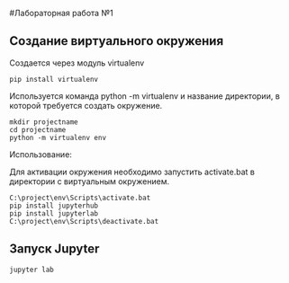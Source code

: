 #Лабораторная работа №1
## Создание виртуального окружения
Создается через модуль virtualenv
```
pip install virtualenv
```
Используется команда python -m virtualenv и название директории, в которой требуется создать окружение.
```
mkdir projectname
cd projectname
python -m virtualenv env
```
Использование:

Для активации окружения необходимо запустить activate.bat в директории с виртуальным окружением.
```
C:\project\env\Scripts\activate.bat
pip install jupyterhub
pip install jupyterlab
C:\project\env\Scripts\deactivate.bat
```

## Запуск Jupyter
```
jupyter lab 
```

